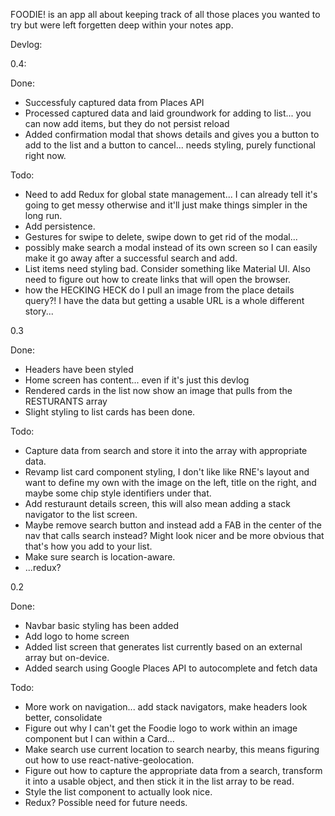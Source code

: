 FOODIE! is an app all about keeping track of all those places you wanted to try but were left forgetten deep within your notes app.

Devlog:

0.4:

Done:

-   Successfuly captured data from Places API
-   Processed captured data and laid groundwork for adding to list... you can now add items, but they do not persist reload
-   Added confirmation modal that shows details and gives you a button to add to the list and a button to cancel... needs styling, purely functional right now.

Todo:

-   Need to add Redux for global state management... I can already tell it's going to get messy otherwise and it'll just make things simpler in the long run.
-   Add persistence.
-   Gestures for swipe to delete, swipe down to get rid of the modal...
-   possibly make search a modal instead of its own screen so I can easily make it go away after a successful search and add.
-   List items need styling bad. Consider something like Material UI. Also need to figure out how to create links that will open the browser.
-   how the HECKING HECK do I pull an image from the place details query?! I have the data but getting a usable URL is a whole different story...

0.3

Done:

-   Headers have been styled
-   Home screen has content... even if it's just this devlog
-   Rendered cards in the list now show an image that pulls from the RESTURANTS array
-   Slight styling to list cards has been done.

Todo:

-   Capture data from search and store it into the array with appropriate data.
-   Revamp list card component styling, I don't like like RNE's layout and want to define my own with the image on the left, title on the right, and maybe some chip style identifiers under that.
-   Add resturaunt details screen, this will also mean adding a stack navigator to the list screen.
-   Maybe remove search button and instead add a FAB in the center of the nav that calls search instead? Might look nicer and be more obvious that that's how you add to your list.
-   Make sure search is location-aware.
-   ...redux?

0.2

Done:

-   Navbar basic styling has been added
-   Add logo to home screen
-   Added list screen that generates list currently based on an external array but on-device.
-   Added search using Google Places API to autocomplete and fetch data

Todo:

-   More work on navigation... add stack navigators, make headers look better, consolidate
-   Figure out why I can't get the Foodie logo to work within an image component but I can within a Card...
-   Make search use current location to search nearby, this means figuring out how to use react-native-geolocation.
-   Figure out how to capture the appropriate data from a search, transform it into a usable object, and then stick it in the list array to be read.
-   Style the list component to actually look nice.
-   Redux? Possible need for future needs.
